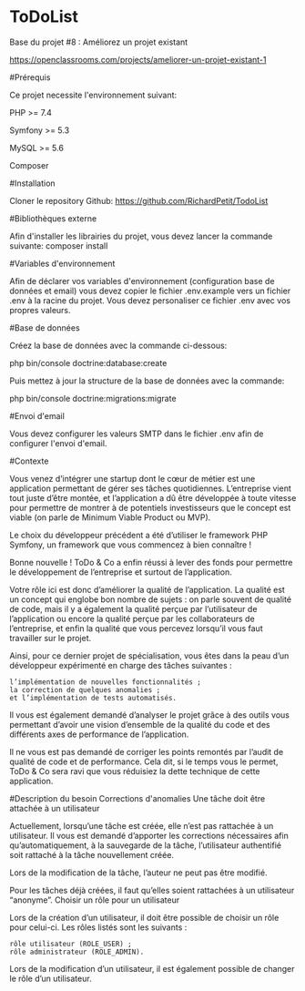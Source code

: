 ToDoList
========

Base du projet #8 : Améliorez un projet existant

https://openclassrooms.com/projects/ameliorer-un-projet-existant-1


#Prérequis

Ce projet necessite l'environnement suivant:

PHP >= 7.4

Symfony >= 5.3

MySQL >= 5.6

Composer

#Installation

Cloner le repository Github: https://github.com/RichardPetit/TodoList

#Bibliothèques externe

Afin d'installer les librairies du projet, vous devez lancer la commande suivante: composer install

#Variables d'environnement

Afin de déclarer vos variables d'environnement (configuration base de données et email) vous devez copier le fichier .env.example vers un fichier .env à la racine du projet. Vous devez personaliser ce fichier .env avec vos propres valeurs.

#Base de données

Créez la base de données avec la commande ci-dessous:

php bin/console doctrine:database:create

Puis mettez à jour la structure de la base de données avec la commande:
 
php bin/console doctrine:migrations:migrate

#Envoi d'email

Vous devez configurer les valeurs SMTP dans le fichier .env afin de configurer l'envoi d'email.




#Contexte

Vous venez d’intégrer une startup dont le cœur de métier est une application permettant de gérer ses tâches quotidiennes. L’entreprise vient tout juste d’être montée, et l’application a dû être développée à toute vitesse pour permettre de montrer à de potentiels investisseurs que le concept est viable (on parle de Minimum Viable Product ou MVP).

Le choix du développeur précédent a été d’utiliser le framework PHP Symfony, un framework que vous commencez à bien connaître !

Bonne nouvelle ! ToDo & Co a enfin réussi à lever des fonds pour permettre le développement de l’entreprise et surtout de l’application.

Votre rôle ici est donc d’améliorer la qualité de l’application. La qualité est un concept qui englobe bon nombre de sujets : on parle souvent de qualité de code, mais il y a également la qualité perçue par l’utilisateur de l’application ou encore la qualité perçue par les collaborateurs de l’entreprise, et enfin la qualité que vous percevez lorsqu’il vous faut travailler sur le projet.

Ainsi, pour ce dernier projet de spécialisation, vous êtes dans la peau d’un développeur expérimenté en charge des tâches suivantes :

    l’implémentation de nouvelles fonctionnalités ;
    la correction de quelques anomalies ;
    et l’implémentation de tests automatisés.

Il vous est également demandé d’analyser le projet grâce à des outils vous permettant d’avoir une vision d’ensemble de la qualité du code et des différents axes de performance de l’application.

Il ne vous est pas demandé de corriger les points remontés par l’audit de qualité de code et de performance. Cela dit, si le temps vous le permet, ToDo & Co sera ravi que vous réduisiez la dette technique de cette application.

#Description du besoin
Corrections d'anomalies
Une tâche doit être attachée à un utilisateur

Actuellement, lorsqu’une tâche est créée, elle n’est pas rattachée à un utilisateur. Il vous est demandé d’apporter les corrections nécessaires afin qu’automatiquement, à la sauvegarde de la tâche, l’utilisateur authentifié soit rattaché à la tâche nouvellement créée.

Lors de la modification de la tâche, l’auteur ne peut pas être modifié.

Pour les tâches déjà créées, il faut qu’elles soient rattachées à un utilisateur “anonyme”.
Choisir un rôle pour un utilisateur

Lors de la création d’un utilisateur, il doit être possible de choisir un rôle pour celui-ci. Les rôles listés sont les suivants :

    rôle utilisateur (ROLE_USER) ;
    rôle administrateur (ROLE_ADMIN).

Lors de la modification d’un utilisateur, il est également possible de changer le rôle d’un utilisateur.

#
